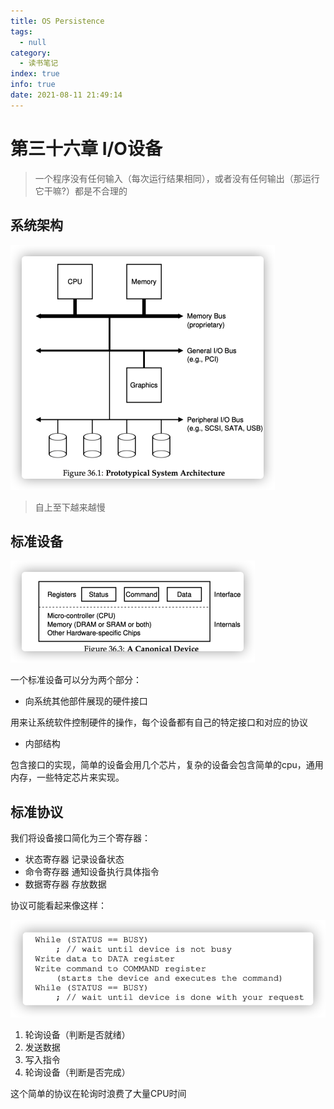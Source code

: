 ```yaml
---
title: OS Persistence
tags:
  - null
category:
  - 读书笔记
index: true
info: true
date: 2021-08-11 21:49:14
---
```

<!-- more -->

# 第三十六章 I/O设备

> 一个程序没有任何输入（每次运行结果相同），或者没有任何输出（那运行它干嘛?）都是不合理的

## 系统架构

<img src="https://raw.githubusercontent.com/C1EYE/figureBed/main/img/20210815111539.png" alt="image-20210815111539170" style="zoom:50%;" />

>  自上至下越来越慢

## 标准设备

<img src="https://raw.githubusercontent.com/C1EYE/figureBed/main/img/20210815112221.png" alt="image-20210815112221496" style="zoom:50%;" />

一个标准设备可以分为两个部分：

- 向系统其他部件展现的硬件接口

用来让系统软件控制硬件的操作，每个设备都有自己的特定接口和对应的协议

- 内部结构

包含接口的实现，简单的设备会用几个芯片，复杂的设备会包含简单的cpu，通用内存，一些特定芯片来实现。

## 标准协议

我们将设备接口简化为三个寄存器：

- 状态寄存器 记录设备状态
- 命令寄存器 通知设备执行具体指令
- 数据寄存器 存放数据

协议可能看起来像这样：

![image-20210815113128491](https://raw.githubusercontent.com/C1EYE/figureBed/main/img/20210815113128.png)

1. 轮询设备（判断是否就绪）
2. 发送数据
3. 写入指令
4. 轮询设备（判断是否完成）

这个简单的协议在轮询时浪费了大量CPU时间

